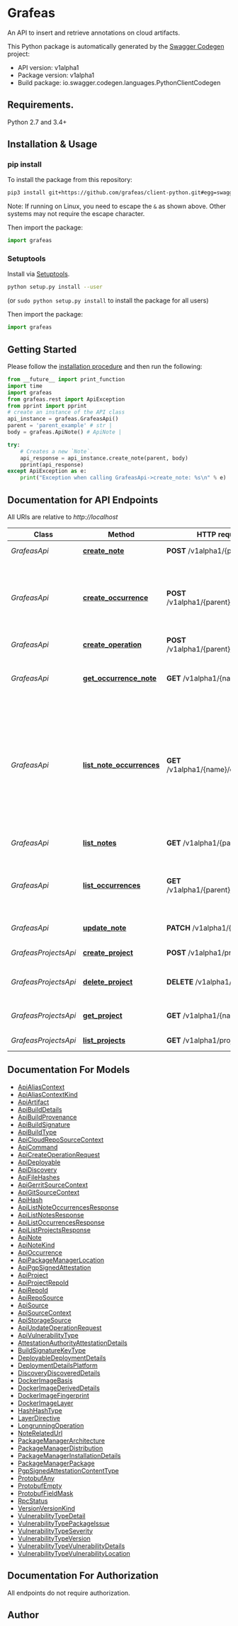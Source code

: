 # Grafeas
An API to insert and retrieve annotations on cloud artifacts.

This Python package is automatically generated by the [Swagger Codegen](https://github.com/swagger-api/swagger-codegen) project:

- API version: v1alpha1
- Package version: v1alpha1
- Build package: io.swagger.codegen.languages.PythonClientCodegen

## Requirements.

Python 2.7 and 3.4+

## Installation & Usage
### pip install

To install the package from this repository:

```sh
pip3 install git+https://github.com/grafeas/client-python.git#egg=swagger_client\&subdirectory=v1alpha1 --user
```
Note: If running on Linux, you need to escape the `&` as shown above.  Other systems may not require the escape character.

Then import the package:
```python
import grafeas 
```

### Setuptools

Install via [Setuptools](http://pypi.python.org/pypi/setuptools).

```sh
python setup.py install --user
```
(or `sudo python setup.py install` to install the package for all users)

Then import the package:
```python
import grafeas
```

## Getting Started

Please follow the [installation procedure](#installation--usage) and then run the following:

```python
from __future__ import print_function
import time
import grafeas
from grafeas.rest import ApiException
from pprint import pprint
# create an instance of the API class
api_instance = grafeas.GrafeasApi()
parent = 'parent_example' # str | 
body = grafeas.ApiNote() # ApiNote | 

try:
    # Creates a new `Note`.
    api_response = api_instance.create_note(parent, body)
    pprint(api_response)
except ApiException as e:
    print("Exception when calling GrafeasApi->create_note: %s\n" % e)

```

## Documentation for API Endpoints

All URIs are relative to *http://localhost*

Class | Method | HTTP request | Description
------------ | ------------- | ------------- | -------------
*GrafeasApi* | [**create_note**](docs/GrafeasApi.md#create_note) | **POST** /v1alpha1/{parent}/notes | Creates a new &#x60;Note&#x60;.
*GrafeasApi* | [**create_occurrence**](docs/GrafeasApi.md#create_occurrence) | **POST** /v1alpha1/{parent}/occurrences | Creates a new &#x60;Occurrence&#x60;. Use this method to create &#x60;Occurrences&#x60; for a resource.
*GrafeasApi* | [**create_operation**](docs/GrafeasApi.md#create_operation) | **POST** /v1alpha1/{parent}/operations | Creates a new &#x60;Operation&#x60;.
*GrafeasApi* | [**get_occurrence_note**](docs/GrafeasApi.md#get_occurrence_note) | **GET** /v1alpha1/{name}/notes | Gets the &#x60;Note&#x60; attached to the given &#x60;Occurrence&#x60;.
*GrafeasApi* | [**list_note_occurrences**](docs/GrafeasApi.md#list_note_occurrences) | **GET** /v1alpha1/{name}/occurrences | Lists &#x60;Occurrences&#x60; referencing the specified &#x60;Note&#x60;. Use this method to get all occurrences referencing your &#x60;Note&#x60; across all your customer projects.
*GrafeasApi* | [**list_notes**](docs/GrafeasApi.md#list_notes) | **GET** /v1alpha1/{parent}/notes | Lists all &#x60;Notes&#x60; for a given project.
*GrafeasApi* | [**list_occurrences**](docs/GrafeasApi.md#list_occurrences) | **GET** /v1alpha1/{parent}/occurrences | Lists active &#x60;Occurrences&#x60; for a given project matching the filters.
*GrafeasApi* | [**update_note**](docs/GrafeasApi.md#update_note) | **PATCH** /v1alpha1/{name} | Updates an existing &#x60;Note&#x60;.
*GrafeasProjectsApi* | [**create_project**](docs/GrafeasProjectsApi.md#create_project) | **POST** /v1alpha1/projects | Creates a new &#x60;Project&#x60;.
*GrafeasProjectsApi* | [**delete_project**](docs/GrafeasProjectsApi.md#delete_project) | **DELETE** /v1alpha1/{name} | Deletes the given &#x60;Project&#x60; from the system.
*GrafeasProjectsApi* | [**get_project**](docs/GrafeasProjectsApi.md#get_project) | **GET** /v1alpha1/{name} | Returns the requested &#x60;Project&#x60;.
*GrafeasProjectsApi* | [**list_projects**](docs/GrafeasProjectsApi.md#list_projects) | **GET** /v1alpha1/projects | Lists &#x60;Projects&#x60;


## Documentation For Models

 - [ApiAliasContext](docs/ApiAliasContext.md)
 - [ApiAliasContextKind](docs/ApiAliasContextKind.md)
 - [ApiArtifact](docs/ApiArtifact.md)
 - [ApiBuildDetails](docs/ApiBuildDetails.md)
 - [ApiBuildProvenance](docs/ApiBuildProvenance.md)
 - [ApiBuildSignature](docs/ApiBuildSignature.md)
 - [ApiBuildType](docs/ApiBuildType.md)
 - [ApiCloudRepoSourceContext](docs/ApiCloudRepoSourceContext.md)
 - [ApiCommand](docs/ApiCommand.md)
 - [ApiCreateOperationRequest](docs/ApiCreateOperationRequest.md)
 - [ApiDeployable](docs/ApiDeployable.md)
 - [ApiDiscovery](docs/ApiDiscovery.md)
 - [ApiFileHashes](docs/ApiFileHashes.md)
 - [ApiGerritSourceContext](docs/ApiGerritSourceContext.md)
 - [ApiGitSourceContext](docs/ApiGitSourceContext.md)
 - [ApiHash](docs/ApiHash.md)
 - [ApiListNoteOccurrencesResponse](docs/ApiListNoteOccurrencesResponse.md)
 - [ApiListNotesResponse](docs/ApiListNotesResponse.md)
 - [ApiListOccurrencesResponse](docs/ApiListOccurrencesResponse.md)
 - [ApiListProjectsResponse](docs/ApiListProjectsResponse.md)
 - [ApiNote](docs/ApiNote.md)
 - [ApiNoteKind](docs/ApiNoteKind.md)
 - [ApiOccurrence](docs/ApiOccurrence.md)
 - [ApiPackageManagerLocation](docs/ApiPackageManagerLocation.md)
 - [ApiPgpSignedAttestation](docs/ApiPgpSignedAttestation.md)
 - [ApiProject](docs/ApiProject.md)
 - [ApiProjectRepoId](docs/ApiProjectRepoId.md)
 - [ApiRepoId](docs/ApiRepoId.md)
 - [ApiRepoSource](docs/ApiRepoSource.md)
 - [ApiSource](docs/ApiSource.md)
 - [ApiSourceContext](docs/ApiSourceContext.md)
 - [ApiStorageSource](docs/ApiStorageSource.md)
 - [ApiUpdateOperationRequest](docs/ApiUpdateOperationRequest.md)
 - [ApiVulnerabilityType](docs/ApiVulnerabilityType.md)
 - [AttestationAuthorityAttestationDetails](docs/AttestationAuthorityAttestationDetails.md)
 - [BuildSignatureKeyType](docs/BuildSignatureKeyType.md)
 - [DeployableDeploymentDetails](docs/DeployableDeploymentDetails.md)
 - [DeploymentDetailsPlatform](docs/DeploymentDetailsPlatform.md)
 - [DiscoveryDiscoveredDetails](docs/DiscoveryDiscoveredDetails.md)
 - [DockerImageBasis](docs/DockerImageBasis.md)
 - [DockerImageDerivedDetails](docs/DockerImageDerivedDetails.md)
 - [DockerImageFingerprint](docs/DockerImageFingerprint.md)
 - [DockerImageLayer](docs/DockerImageLayer.md)
 - [HashHashType](docs/HashHashType.md)
 - [LayerDirective](docs/LayerDirective.md)
 - [LongrunningOperation](docs/LongrunningOperation.md)
 - [NoteRelatedUrl](docs/NoteRelatedUrl.md)
 - [PackageManagerArchitecture](docs/PackageManagerArchitecture.md)
 - [PackageManagerDistribution](docs/PackageManagerDistribution.md)
 - [PackageManagerInstallationDetails](docs/PackageManagerInstallationDetails.md)
 - [PackageManagerPackage](docs/PackageManagerPackage.md)
 - [PgpSignedAttestationContentType](docs/PgpSignedAttestationContentType.md)
 - [ProtobufAny](docs/ProtobufAny.md)
 - [ProtobufEmpty](docs/ProtobufEmpty.md)
 - [ProtobufFieldMask](docs/ProtobufFieldMask.md)
 - [RpcStatus](docs/RpcStatus.md)
 - [VersionVersionKind](docs/VersionVersionKind.md)
 - [VulnerabilityTypeDetail](docs/VulnerabilityTypeDetail.md)
 - [VulnerabilityTypePackageIssue](docs/VulnerabilityTypePackageIssue.md)
 - [VulnerabilityTypeSeverity](docs/VulnerabilityTypeSeverity.md)
 - [VulnerabilityTypeVersion](docs/VulnerabilityTypeVersion.md)
 - [VulnerabilityTypeVulnerabilityDetails](docs/VulnerabilityTypeVulnerabilityDetails.md)
 - [VulnerabilityTypeVulnerabilityLocation](docs/VulnerabilityTypeVulnerabilityLocation.md)


## Documentation For Authorization

 All endpoints do not require authorization.


## Author



